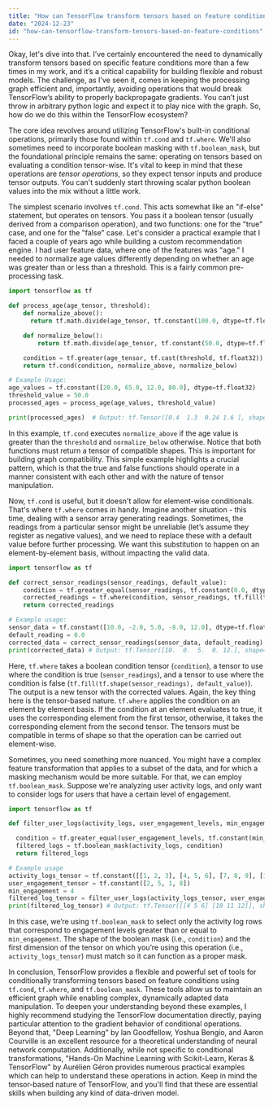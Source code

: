 ```yaml
---
title: "How can TensorFlow transform tensors based on feature conditions?"
date: "2024-12-23"
id: "how-can-tensorflow-transform-tensors-based-on-feature-conditions"
---
```


Okay, let's dive into that. I’ve certainly encountered the need to dynamically transform tensors based on specific feature conditions more than a few times in my work, and it’s a critical capability for building flexible and robust models. The challenge, as I've seen it, comes in keeping the processing graph efficient and, importantly, avoiding operations that would break TensorFlow’s ability to properly backpropagate gradients. You can’t just throw in arbitrary python logic and expect it to play nice with the graph. So, how do we do this within the TensorFlow ecosystem?

The core idea revolves around utilizing TensorFlow's built-in conditional operations, primarily those found within `tf.cond` and `tf.where`. We'll also sometimes need to incorporate boolean masking with `tf.boolean_mask`, but the foundational principle remains the same: operating on tensors based on evaluating a condition tensor-wise. It's vital to keep in mind that these operations are *tensor operations*, so they expect tensor inputs and produce tensor outputs. You can't suddenly start throwing scalar python boolean values into the mix without a little work.

The simplest scenario involves `tf.cond`. This acts somewhat like an "if-else" statement, but operates on tensors. You pass it a boolean tensor (usually derived from a comparison operation), and two functions: one for the "true" case, and one for the "false" case. Let's consider a practical example that I faced a couple of years ago while building a custom recommendation engine. I had user feature data, where one of the features was "age." I needed to normalize age values differently depending on whether an age was greater than or less than a threshold. This is a fairly common pre-processing task.

```python
import tensorflow as tf

def process_age(age_tensor, threshold):
    def normalize_above():
      return tf.math.divide(age_tensor, tf.constant(100.0, dtype=tf.float32))

    def normalize_below():
        return tf.math.divide(age_tensor, tf.constant(50.0, dtype=tf.float32))

    condition = tf.greater(age_tensor, tf.cast(threshold, tf.float32))
    return tf.cond(condition, normalize_above, normalize_below)

# Example Usage:
age_values = tf.constant([20.0, 65.0, 12.0, 80.0], dtype=tf.float32)
threshold_value = 50.0
processed_ages = process_age(age_values, threshold_value)

print(processed_ages)  # Output: tf.Tensor([0.4  1.3  0.24 1.6 ], shape=(4,), dtype=float32)
```

In this example, `tf.cond` executes `normalize_above` if the age value is greater than the `threshold` and `normalize_below` otherwise. Notice that both functions must return a tensor of compatible shapes. This is important for building graph compatibility. This simple example highlights a crucial pattern, which is that the true and false functions should operate in a manner consistent with each other and with the nature of tensor manipulation.

Now, `tf.cond` is useful, but it doesn't allow for element-wise conditionals. That's where `tf.where` comes in handy. Imagine another situation - this time, dealing with a sensor array generating readings. Sometimes, the readings from a particular sensor might be unreliable (let’s assume they register as negative values), and we need to replace these with a default value before further processing. We want this substitution to happen on an element-by-element basis, without impacting the valid data.

```python
import tensorflow as tf

def correct_sensor_readings(sensor_readings, default_value):
    condition = tf.greater_equal(sensor_readings, tf.constant(0.0, dtype=tf.float32))
    corrected_readings = tf.where(condition, sensor_readings, tf.fill(tf.shape(sensor_readings), default_value))
    return corrected_readings

# Example usage:
sensor_data = tf.constant([10.0, -2.0, 5.0, -8.0, 12.0], dtype=tf.float32)
default_reading = 0.0
corrected_data = correct_sensor_readings(sensor_data, default_reading)
print(corrected_data) # Output: tf.Tensor([10.  0.  5.  0. 12.], shape=(5,), dtype=float32)

```

Here, `tf.where` takes a boolean condition tensor (`condition`), a tensor to use where the condition is true (`sensor_readings`), and a tensor to use where the condition is false (`tf.fill(tf.shape(sensor_readings), default_value)`). The output is a new tensor with the corrected values. Again, the key thing here is the tensor-based nature. `tf.where` applies the condition on an element by element basis. If the condition at an element evaluates to true, it uses the corresponding element from the first tensor, otherwise, it takes the corresponding element from the second tensor. The tensors must be compatible in terms of shape so that the operation can be carried out element-wise.

Sometimes, you need something more nuanced. You might have a complex feature transformation that applies to a subset of the data, and for which a masking mechanism would be more suitable. For that, we can employ `tf.boolean_mask`. Suppose we're analyzing user activity logs, and only want to consider logs for users that have a certain level of engagement.

```python
import tensorflow as tf

def filter_user_logs(activity_logs, user_engagement_levels, min_engagement_level):

  condition = tf.greater_equal(user_engagement_levels, tf.constant(min_engagement_level, dtype=tf.int32))
  filtered_logs = tf.boolean_mask(activity_logs, condition)
  return filtered_logs

# Example usage
activity_logs_tensor = tf.constant([[1, 2, 3], [4, 5, 6], [7, 8, 9], [10, 11, 12]])
user_engagement_tensor = tf.constant([2, 5, 1, 8])
min_engagement = 4
filtered_log_tensor = filter_user_logs(activity_logs_tensor, user_engagement_tensor, min_engagement)
print(filtered_log_tensor) # Output: tf.Tensor([[4 5 6] [10 11 12]], shape=(2, 3), dtype=int32)

```

In this case, we’re using `tf.boolean_mask` to select only the activity log rows that correspond to engagement levels greater than or equal to `min_engagement`. The shape of the boolean mask (i.e., `condition`) and the first dimension of the tensor on which you’re using this operation (i.e., `activity_logs_tensor`) must match so it can function as a proper mask.

In conclusion, TensorFlow provides a flexible and powerful set of tools for conditionally transforming tensors based on feature conditions using `tf.cond`, `tf.where`, and `tf.boolean_mask`. These tools allow us to maintain an efficient graph while enabling complex, dynamically adapted data manipulation. To deepen your understanding beyond these examples, I highly recommend studying the TensorFlow documentation directly, paying particular attention to the gradient behavior of conditional operations. Beyond that, "Deep Learning" by Ian Goodfellow, Yoshua Bengio, and Aaron Courville is an excellent resource for a theoretical understanding of neural network computation. Additionally, while not specific to conditional transformations, "Hands-On Machine Learning with Scikit-Learn, Keras & TensorFlow" by Aurélien Géron provides numerous practical examples which can help to understand these operations in action. Keep in mind the tensor-based nature of TensorFlow, and you'll find that these are essential skills when building any kind of data-driven model.
